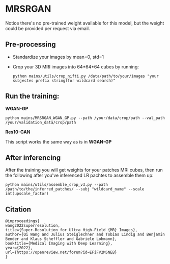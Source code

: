 # MRSRGAN
Notice there's no pre-trained weight available for this model, but the weight could be provided per request via email.

## Pre-processing

* Standardize your images by mean=0, std=1
* Crop your 3D MRI images into 64\*64\*64 cubes by running:

  `python mains/utils/crop_nifti.py /data/path/to/your/images "your subjectes prefix string(for wildcard search)"` 
  
## Run the training:

__WGAN-GP__

  `python mains/MRSRGAN_WGAN_GP.py --path /your/data/crop/path --val_path /your/validation_data/crop/path`

__Res10-GAN__

This script works the same way as is in __WGAN-GP__

## After inferencing

After the training you will get weights for your patches MRI cubes, then run the following after you've inferenced LR pachtes to assemble them up:

  `python mains/utils/assemble_crop_v3.py --path /path/to/the/inferred_patches/ --subj "wildcard_name" --scale int(upscale_factor)`

## Citation
```
@inproceedings{
wang2022superresolution,
title={Super-Resolution for Ultra High-Field {MR} Images},
author={Qi Wang and Julius Steiglechner and Tobias Lindig and Benjamin Bender and Klaus Scheffler and Gabriele Lohmann},
booktitle={Medical Imaging with Deep Learning},
year={2022},
url={https://openreview.net/forum?id=EFiFV2MSNEB}
}
```
